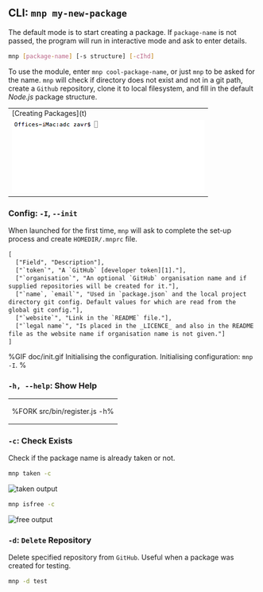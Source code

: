 
## CLI: `mnp my-new-package`

The default mode is to start creating a package. If `package-name` is not passed, the program will run in interactive mode and ask to enter details.

```sh
mnp [package-name] [-s structure] [-cIhd]
```

To use the module, enter `mnp cool-package-name`, or just `mnp` to be asked for the name. `mnp` will check if directory does not exist and not in a git path, create a `Github` repository, clone it to local filesystem, and fill in the default _Node.js_ package structure.

<table>
<tbody>
<tr>
</tr>
<tr>
<td>[Creating Packages](t)</td>
</tr>
<tr>
<td><img src="doc/create.gif" alt="Creating a new package."></td>
</tr></tbody></table>

<!-- ```fs
Please give package name: mynewpackage
# mynewpackage
Description: example-package
Cloning into './mynewpackage'...
Setting user Author<author@testt.cc>...
Cloned the structure to /mynewpackage
Created new repository: https://github.com/org/mynewpackage#readme
``` -->

<!-- ### Create a Package -->


<!-- ![creation process](https://sobes.s3.eu-west-2.amazonaws.com/mnp-make.gif)

```bash
cd ~/packages
mnp my-example-package # create a new package
cd my-example-package
yarn # install dependencies
code . # write test, src code
yarn t
git add .
git commit -m 'a feature'
npm version
git push --follow-tags
npm publish
``` -->

<!-- Documentary: to run a program and answer the questions with stdin  -->

### Config: `-I`, `--init`

When launched for the first time, `mnp` will ask to complete the set-up process and  create `HOMEDIR/.mnprc` file.

```table
[
  ["Field", "Description"],
  ["`token`", "A `GitHub` [developer token][1]."],
  ["`organisation`", "An optional `GitHub` organisation name and if supplied repositories will be created for it."],
  ["`name`, `email`", "Used in `package.json` and the local project directory git config. Default values for which are read from the global git config."],
  ["`website`", "Link in the `README` file."],
  ["`legal name`", "Is placed in the _LICENCE_ and also in the README file as the website name if organisation name is not given."]
]
```

%GIF doc/init.gif
Initialising the configuration.
Initialising configuration: <code>mnp -I</code>.
%

### `-h, --help`: Show Help

<table>
<tbody>
<tr></tr>
<tr>
<td>

%FORK src/bin/register.js -h%
</td>
</tr>
</tbody>
</table>

### `-c`: Check Exists

Check if the package name is already taken or not.

```sh
mnp taken -c
```

![taken output](doc/taken.png)

```sh
mnp isfree -c
```

![free output](doc/free.png)

### `-d`: `Delete` Repository

Delete specified repository from `GitHub`. Useful when a package was created for testing.

```sh
mnp -d test
```


<!-- ![configuration process](https://sobes.s3.eu-west-2.amazonaws.com/mnp-config2.gif) -->
